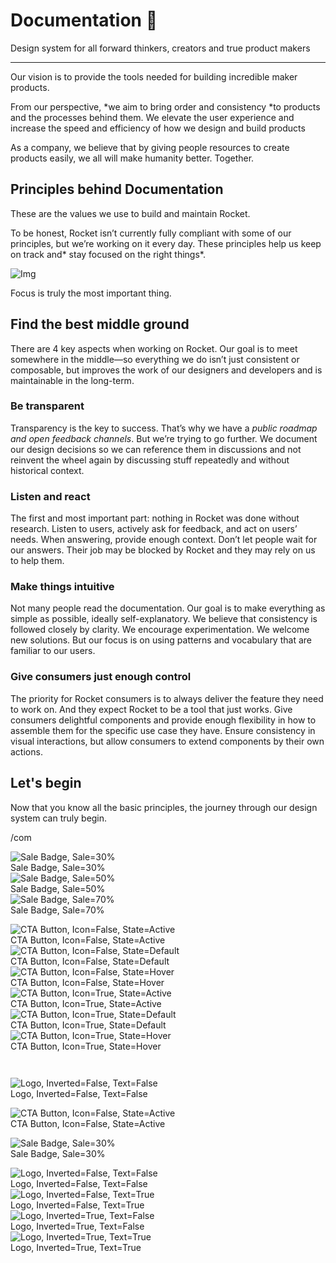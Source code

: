 
# Documentation 🚀

Design system for all forward thinkers, creators and true product makers

---

Our vision is to provide the tools needed for building incredible maker products.

From our perspective, *we aim to bring order and consistency *to products and the processes behind them. We elevate the user experience and increase the speed and efficiency of how we design and build products

As a company, we believe that by giving people resources to create products easily, we all will make humanity better. Together.

## Principles behind Documentation

These are the values we use to build and maintain Rocket.

To be honest, Rocket isn’t currently fully compliant with some of our principles, but we’re working on it every day. These principles help us keep on track and* stay focused on the right things*.

![Img](https://studio-assets.supernova.io/design-systems/14533/9289758a-6300-472a-bbc6-a57098081abf.jpeg)

Focus is truly the most important thing.

## Find the best middle ground

There are 4 key aspects when working on Rocket. Our goal is to meet somewhere in the middle—so everything we do isn’t just consistent or composable, but improves the work of our designers and developers and is maintainable in the long-term.

### Be transparent

Transparency is the key to success. That’s why we have a *public roadmap and open feedback channels*. But we’re trying to go further. We document our design decisions so we can reference them in discussions and not reinvent the wheel again by discussing stuff repeatedly and without historical context.

### Listen and react

The first and most important part: nothing in Rocket was done without research. Listen to users, actively ask for feedback, and act on users’ needs. When answering, provide enough context. Don’t let people wait for our answers. Their job may be blocked by Rocket and they may rely on us to help them.

### Make things intuitive

Not many people read the documentation. Our goal is to make everything as simple as possible, ideally self-explanatory. We believe that consistency is followed closely by clarity. We encourage experimentation. We welcome new solutions. But our focus is on using patterns and vocabulary that are familiar to our users.

### Give consumers just enough control

The priority for Rocket consumers is to always deliver the feature they need to work on. And they expect Rocket to be a tool that just works. Give consumers delightful components and provide enough flexibility in how to assemble them for the specific use case they have. Ensure consistency in visual interactions, but allow consumers to extend components by their own actions.

## Let's begin

Now that you know all the basic principles, the journey through our design system can truly begin.

/com

  
![Sale Badge, Sale=30%](https://studio-assets.supernova.io/design-systems/14533/826a8efc-b667-4dba-aa94-fb9cfef882cb.png)  
Sale Badge, Sale=30%  
![Sale Badge, Sale=50%](https://studio-assets.supernova.io/design-systems/14533/07e49283-091d-405b-90ee-c9d524beea4c.png)  
Sale Badge, Sale=50%  
![Sale Badge, Sale=70%](https://studio-assets.supernova.io/design-systems/14533/6b92eae5-28fb-4ffa-bcab-c6f14daf8263.png)  
Sale Badge, Sale=70%  


  
![CTA Button, Icon=False, State=Active](https://studio-assets.supernova.io/design-systems/14533/6044c1a7-ea86-4813-9ec6-2780a934b6a9.png)  
CTA Button, Icon=False, State=Active  
![CTA Button, Icon=False, State=Default](https://studio-assets.supernova.io/design-systems/14533/c57a3ff5-e9e0-433c-b2ff-87cd59617b2a.png)  
CTA Button, Icon=False, State=Default  
![CTA Button, Icon=False, State=Hover](https://studio-assets.supernova.io/design-systems/14533/748824ea-3a5f-4022-bb43-60d25d28973c.png)  
CTA Button, Icon=False, State=Hover  
![CTA Button, Icon=True, State=Active](https://studio-assets.supernova.io/design-systems/14533/09cca048-6058-447c-ad2d-050fdf352268.png)  
CTA Button, Icon=True, State=Active  
![CTA Button, Icon=True, State=Default](https://studio-assets.supernova.io/design-systems/14533/10d1c16d-0420-4174-a091-04b3d9b1a532.png)  
CTA Button, Icon=True, State=Default  
![CTA Button, Icon=True, State=Hover](https://studio-assets.supernova.io/design-systems/14533/09a462f6-8fb0-487f-a881-af5e52ca34ee.png)  
CTA Button, Icon=True, State=Hover  


```javascript  
  
```

  
![Logo, Inverted=False, Text=False](https://studio-assets.supernova.io/design-systems/14533/bdf1bd7b-22db-473c-b4d0-fffa4e864e5a.png)  
Logo, Inverted=False, Text=False  


  
  


  
![CTA Button, Icon=False, State=Active](https://studio-assets.supernova.io/design-systems/14533/6044c1a7-ea86-4813-9ec6-2780a934b6a9.png)  
CTA Button, Icon=False, State=Active  


  
![Sale Badge, Sale=30%](https://studio-assets.supernova.io/design-systems/14533/826a8efc-b667-4dba-aa94-fb9cfef882cb.png)  
Sale Badge, Sale=30%  


  
![Logo, Inverted=False, Text=False](https://studio-assets.supernova.io/design-systems/14533/bdf1bd7b-22db-473c-b4d0-fffa4e864e5a.png)  
Logo, Inverted=False, Text=False  
![Logo, Inverted=False, Text=True](https://studio-assets.supernova.io/design-systems/14533/e5d9bbbc-30bc-41b5-bbe2-8389d6fa6db4.png)  
Logo, Inverted=False, Text=True  
![Logo, Inverted=True, Text=False](https://studio-assets.supernova.io/design-systems/14533/ae236a13-cb56-4deb-a0ce-3bc7e0296e2e.png)  
Logo, Inverted=True, Text=False  
![Logo, Inverted=True, Text=True](https://studio-assets.supernova.io/design-systems/14533/33d8f6b6-1a6e-4cd1-8ea0-8f8f4b8406a0.png)  
Logo, Inverted=True, Text=True  
